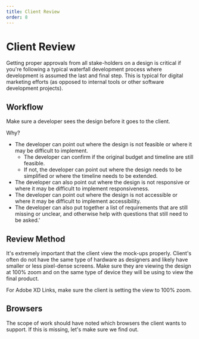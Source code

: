 ```yaml
---
title: Client Review
order: 8
---
```


# Client Review

Getting proper approvals from all stake-holders on a design is critical if you're following a typical waterfall development process where development is assumed the last and final step. This is typical for digital marketing efforts (as opposed to internal tools or other software development projects).

## Workflow

Make sure a developer sees the design before it goes to the client. 

Why?
- The developer can point out where the design is not feasible or where it may be difficult to implement.
	- The developer can confirm if the original budget and timeline are still feasible. 
	- If not, the developer can point out where the design needs to be simplified or where the timeline needs to be extended.
- The developer can also point out where the design is not responsive or where it may be difficult to implement responsiveness.
- The developer can point out where the design is not accessible or where it may be difficult to implement accessibility.
- The developer can also put together a list of requirements that are still missing or unclear, and otherwise help with questions that still need to be asked.'

## Review Method

It's extremely important that the client view the mock-ups properly. Client's often do not have the same type of hardware as designers and likely have smaller or less pixel-dense screens. Make sure they are viewing the design at 100% zoom and on the same type of device they will be using to view the final product.

For Adobe XD Links, make sure the client is setting the view to 100% zoom. 

## Browsers

The scope of work should have noted which browsers the client wants to support. If this is missing, let's make sure we find out.
